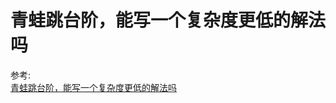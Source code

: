 # 青蛙跳台阶，能写一个复杂度更低的解法吗

参考:  
[青蛙跳台阶，能写一个复杂度更低的解法吗](https://mp.weixin.qq.com/s/xnNBgEUb4LS3kN_Z66CFSA)
